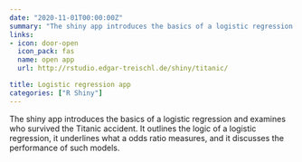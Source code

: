 ```yaml
---
date: "2020-11-01T00:00:00Z"
summary: "The shiny app introduces the basics of a logistic regression and examine who survived the Titanic accident ..."
links:
- icon: door-open
  icon_pack: fas
  name: open app
  url: http://rstudio.edgar-treischl.de/shiny/titanic/

title: Logistic regression app
categories: ["R Shiny"]
---
```


The shiny app introduces the basics of a logistic regression and examines who survived the Titanic accident. It outlines the logic of a logistic regression, it underlines what a odds ratio measures, and it discusses the performance of such models. 